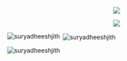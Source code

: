 <p align="center">
  <!-- Typing SVG by DenverCoder1 - https://github.com/DenverCoder1/readme-typing-svg -->
  <a href="https://github.com/DenverCoder1/readme-typing-svg">
    <img src="https://readme-typing-svg.demolab.com/?lines=Surya%20Dheeshjith&font=Fira%20Code&center=true&width=440&height=45&color=38bdae&vCenter=true&pause=1000&size=30" /></a>
</p>

<p align="center">
  <!-- Typing SVG by DenverCoder1 - https://github.com/DenverCoder1/readme-typing-svg -->
  <a href="https://github.com/DenverCoder1/readme-typing-svg">
    <img src="https://readme-typing-svg.demolab.com/?lines=Machine%20Learning;Computer%20Vision;Generative%20AI;Climate%20Research&font=Fira%20Code&center=true&width=440&height=45&color=38bdae&vCenter=true&pause=1000&size=22" /></a>
</p>


<p><img align="left" src="https://github-readme-stats.vercel.app/api/top-langs?username=suryadheeshjith&show_icons=true&locale=en&layout=compact&theme=tokyonight" alt="suryadheeshjith" /></p>

<p>&nbsp;<img align="center" src="https://github-readme-stats.vercel.app/api?username=suryadheeshjith&show_icons=true&locale=en&theme=tokyonight" alt="suryadheeshjith" /></p>

<p><img align="center" src="https://github-readme-streak-stats-eight.vercel.app/?user=suryadheeshjith&theme=tokyonight" alt="suryadheeshjith" /></p>
